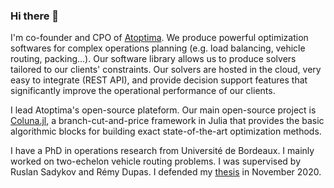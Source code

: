 ### Hi there 👋

I'm co-founder and CPO of [Atoptima](https://atoptima.com/). We produce powerful optimization softwares for complex operations planning (e.g. load balancing, vehicle routing, packing...). 
Our software library allows us to produce solvers tailored to our clients' constraints. Our solvers are hosted in the cloud, very easy to integrate (REST API), and provide decision support features that significantly improve the operational performance of our clients.

I lead Atoptima's open-source plateform. Our main open-source project is [Coluna.jl](https://github.com/atoptima/Coluna.jl), a branch-cut-and-price framework in Julia that provides the basic algorithmic blocks for building exact state-of-the-art optimization methods.


I have a PhD in operations research from Université de Bordeaux. I mainly worked on two-echelon vehicle routing problems.
I was supervised by Ruslan Sadykov and Rémy Dupas.
I defended my [thesis](https://tel.archives-ouvertes.fr/tel-03097659) in November 2020.





<!--
**guimarqu/guimarqu** is a ✨ _special_ ✨ repository because its `README.md` (this file) appears on your GitHub profile.

Here are some ideas to get you started:

- 🔭 I’m currently working on ...
- 🌱 I’m currently learning ...
- 👯 I’m looking to collaborate on ...
- 🤔 I’m looking for help with ...
- 💬 Ask me about ...
- 📫 How to reach me: ...
- 😄 Pronouns: ...
- ⚡ Fun fact: ...
-->

